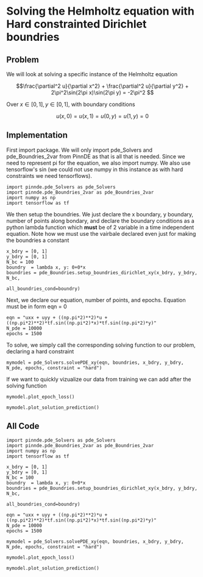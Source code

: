 # Solving the Helmholtz equation with Hard constrainted Dirichlet boundries

## Problem
We will look at solving a specific instance of the Helmholtz equation

$$\frac{\partial^2 u}{\partial x^2} + \frac{\partial^2 u}{\partial y^2} + 2\pi^2\sin(2\pi x)\sin(2\pi y)
= -2\pi^2 $$

Over $x\in[0,1], y\in[0,1]$, with boundary conditions

$$u(x, 0) = u(x, 1) = u(0, y) = u(1, y) = 0 $$

## Implementation

First import package. We will only import pde_Solvers and pde_Boundries_2var from PinnDE as that is all that is needed. Since we need to represent pi for the equation, we also import numpy. We also use tensorflow's sin (we could not use numpy in this instance as with hard constraints we need tensorflows).

    import pinnde.pde_Solvers as pde_Solvers
    import pinnde.pde_Boundries_2var as pde_Boundries_2var
    import numpy as np
    import tensorflow as tf

We then setup the boundries. We just declare the x boundary, y boundary, number of points along bondary, and declare the 
boundary conditions as a python lambda function which **must** be of 2 variable in a time independent equation. Note
how we must use the vairbale declared even just for making the boundries a constant

    x_bdry = [0, 1]
    y_bdry = [0, 1]
    N_bc = 100
    boundry  = lambda x, y: 0+0*x 
    boundries = pde_Boundries.setup_boundries_dirichlet_xy(x_bdry, y_bdry, N_bc, 
                                                        all_boundries_cond=boundry)

Next, we declare our equation, number of points, and epochs. Equation must be in form eqn = 0

    eqn = "uxx + uyy + ((np.pi*2)**2)*u + ((np.pi*2)**2)*tf.sin((np.pi*2)*x)*tf.sin((np.pi*2)*y)"
    N_pde = 10000
    epochs = 1500

To solve, we simply call the corresponding solving function to our problem, declaring a hard constraint

    mymodel = pde_Solvers.solvePDE_xy(eqn, boundries, x_bdry, y_bdry, N_pde, epochs, constraint = "hard")

If we want to quickly vizualize our data from training we can add after the solving function

    mymodel.plot_epoch_loss()

    mymodel.plot_solution_prediction()

## All Code

    import pinnde.pde_Solvers as pde_Solvers
    import pinnde.pde_Boundries_2var as pde_Boundries_2var
    import numpy as np
    import tensorflow as tf

    x_bdry = [0, 1]
    y_bdry = [0, 1]
    N_bc = 100
    boundry  = lambda x, y: 0+0*x 
    boundries = pde_Boundries.setup_boundries_dirichlet_xy(x_bdry, y_bdry, N_bc, 
                                                        all_boundries_cond=boundry)

    eqn = "uxx + uyy + ((np.pi*2)**2)*u + ((np.pi*2)**2)*tf.sin((np.pi*2)*x)*tf.sin((np.pi*2)*y)"
    N_pde = 10000
    epochs = 1500

    mymodel = pde_Solvers.solvePDE_xy(eqn, boundries, x_bdry, y_bdry, N_pde, epochs, constraint = "hard")

    mymodel.plot_epoch_loss()

    mymodel.plot_solution_prediction()